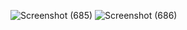 ![Screenshot (685)](https://github.com/user-attachments/assets/c36ee0b0-a298-4940-a3d9-e9bee2d07ada)
![Screenshot (686)](https://github.com/user-attachments/assets/e4283f64-5057-4b87-a080-dd19da7c8e01)
